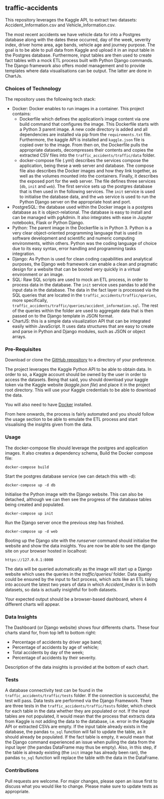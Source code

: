 ## traffic-accidents

This repository leverages the Kaggle API, to extract two datasets: Accident_Information.csv and Vehicle_Information.csv.

The most recent accidents we have vehicle data for into a Postgres database along with the dates these occurred, day of the week, severity index, driver home area, age bands, vehicle age and journey purpose. The goal is to be able to pull data from Kaggle and upload it in an input table in the Postgres database. Furthermore, input tables are then used to create fact tables with a mock ETL process built with Python Django commands. The Django framework also offers model management and to provide templates where data visualisations can be output. The latter are done in ChartJs.

###  Choices of Technology

The repository uses the following tech stack:

* Docker: Docker enables to run images in a container. This project contains: 
  * Dockerfile which defines the application’s image content via one build command that configures the image. This Dockerfile starts with a Python 3 parent image. A new code directory is added and all dependencies are installed via pip from the `requirements.txt` file. Furthermore, the kaggle API is installed and `kaggle.json` file is copied over to the image. From then on, the Dockerfile pulls the appropriate datasets, decompresses their contents and copies the extracted CSV files into the `traffic_accidents/traffic/data` folder.
  * docker-compose file (.yml) describes the services compose the application, being these a web server and database. The compose file also describes the Docker images and how they link together, as well as the volumes mounted into the containers. Finally, it describes the exposed port for the web server. The file defines three services (`db`, `init` and `web`). The first service sets up the postgres database that is then used in the following services. The `init` service is used to initialise the database data, and the `web` service is used to run the Python Django server on the appropriate host and port.
* PostgreSQL: the database used within the Docker image is a postgres database as it is object-relational. The database is easy to install and can be managed with pgAdmin. It also integrates with ease in Jupyter notebooks, Flask or Python Django.
* Python: The parent image in the Dockerfile is in Python 3. Python is a very clear object-oriented programming language that is used in software development and scientific and numeric computing environments, within others. Python was the coding language of choice due to its easy syntax, error handling and programming tasks integration.
* Django: As Python is used for clean coding capabilities and analytical purposes, the Django web framework can enable a clean and pragmatic design for a website that can be booted very quickly in a virtual environment or an image. 
* SQL: Raw SQL scripts are used to mock an ETL process, in order to process data in the database. The `init` service uses pandas to add the input data in the database. The data in the fact layer is processed via the SQL queries that are located in the `traffic_accidents/traffic/queries`, more specifically, `traffic_accidents/traffic/queries/accident_information.sql`. The rest of the queries within the folder are used to aggregate data that is then passed on to the Django template in JSON format.
* ChartJS: this is a simple data visualization API that can be integrated easily within JavaScript. It uses data structures that are easy to create and parse in Python and Django modules, such as JSON or object arrays.


### Pre-Requisites

Download or clone the [GitHub repository](https://github.com/alexmartincolville/traffic-accidents) to a directory of your preference.

The project leverages the Kaggle Python API to be able to obtain data. In order to so, a Kaggle account should be owned by the user in order to access the datasets.
Being that said, you should download your kaggle token via the Kaggle website (*kaggle.json file*) and place it in the project root directory.
This will use your Kaggle credentials to be able to download the data.

You will also need to have [Docker](https://www.docker.com/get-started) installed.

From here onwards, the process is fairly automated and you should follow the usage section to be able to emulate the ETL process and start visualising the insights given from the data.


### Usage

The docker-compose file should leverage the postgres and application images. It also creates a dependency schema, 
Build the Docker compose file:

`docker-compose build`

Start the postgres database service (we can detach this with -d):

`docker-compose up -d db`

Initialise the Python image with the Django website. This can also be detached, although we can then see the progress of the database tables being created and populated.

`docker-compose up init`

Run the Django server once the previous step has finished.

`docker-compose up -d web`

Booting up the Django site with the *runserver* command should initialise the website and show the data insights.
You are now be able to see the django site on your browser hosted in localhost:

`https://127.0.0.1:8000`

The data will be queried automatically as the image will start up a Django website which uses the queries in the *traffic/queries/* folder.
Data quality could be ensured by the input to fact process, which acts like an ETL taking into account the latest two years of data in which *Accident_Index* is in both datasets, so data is actually insightful for both datasets.

Your expected output should be a browser-based dashboard, where 4 different charts will appear.


### Data Insights

The Dashboard (or Django website) shows four differents charts. These four charts stand for, from top left to bottom right:
* Percentage of accidents by driver age band;
* Percentage of accidents by age of vehicle;
* Total accidents by day of the week;
* Percentage of accidents by their severity.

Description of the data insights is provided at the bottom of each chart.

### Tests

A database connectivity test can be found in the `traffic_accidents/traffic/tests` folder. If the connection is successful, the test will pass.
Data tests are performed via the Django Framework. There are three tests in the `traffic_accidents/traffic/tests` folder, which check for each table in the data whether they are populated or not.
If the input tables are not populated, it would mean that the process that extracts data from Kaggle is not adding the data to the database, i.e. error in the Kaggle API or extracted CSVs are empty. If the input table already exists in the database, the pandas `to_sql` function will fail to update the table, as it should already be populated.
If the fact table is empty, it would mean that the Django command experienced an issue when pulling the data from the input layer (the pandas DataFrame may thus be empty). Also, in this step, if the table is already existing (the `init` image has already been ran), the pandas `to_sql` function will replace the table with the data in the DataFrame.


### Contributions

Pull requests are welcome. For major changes, please open an issue first to discuss what you would like to change.
Please make sure to update tests as appropriate.